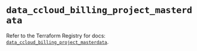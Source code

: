 # `data_ccloud_billing_project_masterdata`

Refer to the Terraform Registry for docs: [`data_ccloud_billing_project_masterdata`](https://registry.terraform.io/providers/sap-cloud-infrastructure/sci/2.2.1/docs/data-sources/ccloud_billing_project_masterdata).
